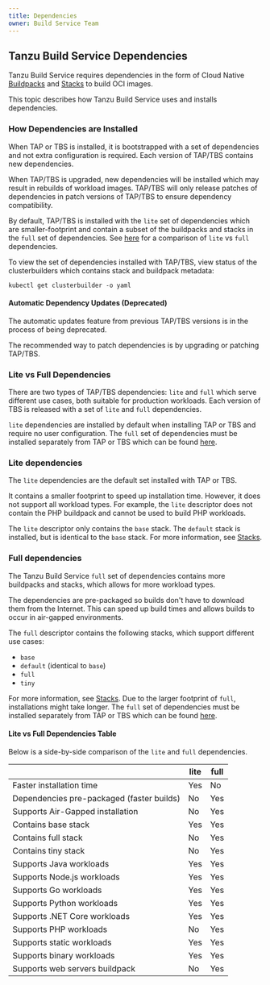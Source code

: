 ```yaml
---
title: Dependencies
owner: Build Service Team
---
```


## <a id="dependencies"></a> Tanzu Build Service Dependencies

Tanzu Build Service requires dependencies in the form of Cloud Native
[Buildpacks](https://docs.vmware.com/en/VMware-Tanzu-Buildpacks/index.html) and
[Stacks](https://docs.vmware.com/en/VMware-Tanzu-Buildpacks/services/tanzu-buildpacks/GUID-stacks.html)
to build OCI images.

This topic describes how Tanzu Build Service uses and installs dependencies.

### <a id="install"></a> How Dependencies are Installed

When TAP or TBS is installed, it is bootstrapped with a set of dependencies and not extra configuration is required. 
Each version of TAP/TBS contains new dependencies. 

When TAP/TBS is upgraded, new dependencies will be installed which may result in rebuilds of workload images. TAP/TBS 
will only release patches of dependencies in patch versions of TAP/TBS to ensure dependency compatibility.

By default, TAP/TBS is installed with the `lite` set of dependencies which are smaller-footprint and contain a subset of 
the buildpacks and stacks in the `full` set of dependencies. See [here](#lite-vs-full-table) for a comparison of `lite` vs `full` dependencies.

To view the set of dependencies installed with TAP/TBS, view status of the clusterbuilders which contains stack and buildpack metadata:

```console
kubectl get clusterbuilder -o yaml
```

#### <a id="deprecated-auto-updates"></a> Automatic Dependency Updates (Deprecated)

The automatic updates feature from previous TAP/TBS versions is in the process of being deprecated. 

The recommended way to patch dependencies is by upgrading or patching TAP/TBS.

### <a id="lite-vs-full"></a> Lite vs Full Dependencies

There are two types of TAP/TBS dependencies: `lite` and `full` which serve different use cases, both suitable for production workloads.
Each version of TBS is released with a set of `lite` and `full` dependencies. 

`lite` dependencies are installed by default when installing TAP or TBS and require no user configuration. The `full`
set of dependencies must be installed separately from TAP or TBS which can be found [here](install-tbs.html#tap-install-full-deps).

### <a id="lite-dependencies"></a> Lite dependencies

The `lite` dependencies are the default set installed with TAP or TBS. 

It contains a smaller footprint to speed up installation time. However, it does not support all
workload types. For example, the `lite` descriptor does not contain the PHP buildpack and cannot be used to build PHP workloads.

The `lite` descriptor only contains the `base` stack.
The `default` stack is installed, but is identical to the `base` stack.
For more information, see [Stacks](https://docs.pivotal.io/tanzu-buildpacks/stacks.html).

### <a id="full-dependencies"></a> Full dependencies

The Tanzu Build Service `full` set of dependencies contains more buildpacks and stacks, which allows for more workload
types.

The dependencies are pre-packaged so builds don't have to download them from the Internet.
This can speed up build times and allows builds to occur in air-gapped environments.

The `full` descriptor contains the following stacks, which support different use cases:

- `base`
- `default` (identical to `base`)
- `full`
- `tiny`

For more information, see [Stacks](https://docs.pivotal.io/tanzu-buildpacks/stacks.html).
Due to the larger footprint of `full`, installations might take longer.
The `full` set of dependencies must be installed separately from TAP or TBS which can be found [here](install-tbs.html#tap-install-full-deps).

#### <a id="lite-vs-full-table"></a> Lite vs Full Dependencies Table

Below is a side-by-side comparison of the `lite` and `full` dependencies.

|  | lite | full |
|---| ---|---|
| Faster installation time | Yes | No |
| Dependencies pre-packaged (faster builds) | No | Yes |
| Supports Air-Gapped installation | No | Yes |
| Contains base stack | Yes | Yes |
| Contains full stack | No | Yes |
| Contains tiny stack | No | Yes |
| Supports Java workloads | Yes | Yes |
| Supports Node.js workloads | Yes | Yes |
| Supports Go workloads | Yes | Yes |
| Supports Python workloads | Yes | Yes |
| Supports .NET Core workloads | Yes | Yes |
| Supports PHP workloads | No | Yes |
| Supports static workloads | Yes | Yes |
| Supports binary workloads | Yes | Yes |
| Supports web servers buildpack | No | Yes |
